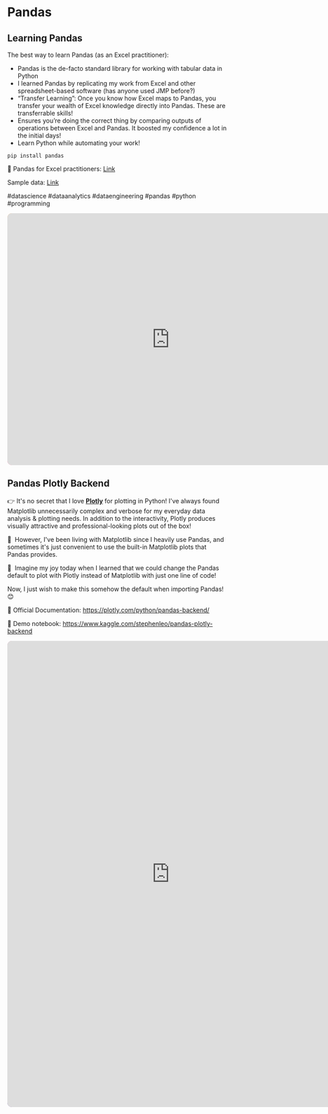 # Pandas

## Learning Pandas

The best way to learn Pandas (as an Excel practitioner):

- Pandas is the de-facto standard library for working with tabular data in Python
- I learned Pandas by replicating my work from Excel and other spreadsheet-based software (has anyone used JMP before?)
- “Transfer Learning”: Once you know how Excel maps to Pandas, you transfer your wealth of Excel knowledge directly into Pandas. These are transferrable skills!
- Ensures you’re doing the correct thing by comparing outputs of operations between Excel and Pandas. It boosted my confidence a lot in the initial days!
- Learn Python while automating your work!

`pip install pandas`

📖 Pandas for Excel practitioners: [Link](https://pandas.pydata.org/docs/getting_started/comparison/comparison_with_spreadsheets.html#compare-with-spreadsheets)

Sample data: [Link](https://raw.github.com/pandas-dev/pandas/main/pandas/tests/io/data/csv/tips.csv)

#datascience #dataanalytics #dataengineering #pandas #python #programming

<iframe width="740" height="575" title="Code snippet - learning_pandas" src="https://snappify.io/embed/eeddc3ab-3624-4eae-8c37-35492d267c65" allow="clipboard-write" style="border-radius:10px;background:linear-gradient(354deg,  #FF75B5, #FFB86C)" frameborder="0"></iframe>

## Pandas Plotly Backend
👉  It's no secret that I love **[Plotly](https://www.linkedin.com/feed/#)** for plotting in Python! I've always found Matplotlib unnecessarily complex and verbose for my everyday data analysis & plotting needs. In addition to the interactivity, Plotly produces visually attractive and professional-looking plots out of the box!

🙊  However, I've been living with Matplotlib since I heavily use Pandas, and sometimes it's just convenient to use the built-in Matplotlib plots that Pandas provides.

🥳  Imagine my joy today when I learned that we could change the Pandas default to plot with Plotly instead of Matplotlib with just one line of code!

Now, I just wish to make this somehow the default when importing Pandas! 😊

📝 Official Documentation: https://plotly.com/python/pandas-backend/

🌟 Demo notebook: https://www.kaggle.com/stephenleo/pandas-plotly-backend

<iframe width="740" height="1064" title="Code snippet - pandas_plotly_backend" src="https://snappify.io/embed/5e62b3fa-155a-4191-9853-fa06f2d1c4f0" allow="clipboard-write" style="border-radius:10px;background:linear-gradient(337deg, #654ea3, #da98b4)" frameborder="0"></iframe>